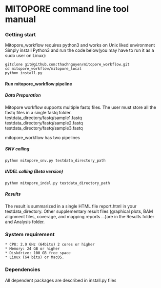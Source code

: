 # MITOPORE command line tool manual

### Getting start
Mitopore_workflow requires python3 and works on Unix liked environment
Simply install Python3 and run the code below(you may have to run it as a sudo user on Linux):
```console
gitclone git@github.com:thachnguyen/mitopore_workflow.git
cd mitopore_workflow/mitopore_local
python install.py
```

#### Run mitopore_workflow pipeline
##### Data Preparation
Mitopore workflow supports multiple fastq files. The user must store all the fastq files in a single fastq folder.<br>
testdata_directory/fastq/sample1.fastq<br>
testdata_directory/fastq/sample2.fastq<br>
testdata_directory/fastq/sample3.fastq<br>

mitopore_workflow has two pipelines 
##### SNV calling
```console
python mitopore_snv.py testdata_directory_path 
```
##### INDEL calling (Beta version)
```console
python mitopore_indel.py testdata_directory_path 
```
##### Results
The result is summarized in a single HTML file report.html in your testdata_directory. Other supplementary result files (graphical plots, BAM alignment files, coverage, and mapping reports ...)are in the Results folder and Analysis folder.


### System requirement
    * CPU: 2.0 GHz (64bits) 2 cores or higher
    * Memory: 24 GB or higher
    * Diskdrive: 100 GB free space 
    * Linux (64 bits) or MacOS.
### Dependencies
All dependent packages are described in install.py files